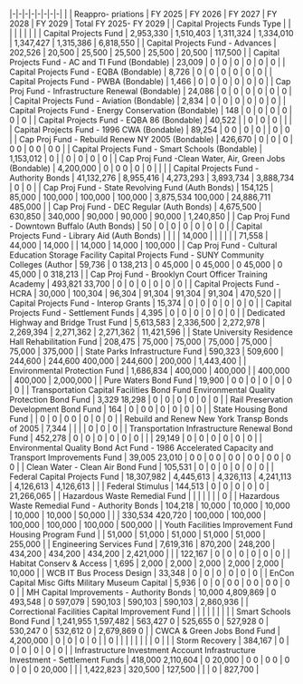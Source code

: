 |-|-|-|-|-|-|-|-|
| | Reappro-  priations | FY 2025 | FY 2026 | FY 2027 | FY 2028 | FY 2029 | Total FY 2025-  FY 2029 |
| Capital Projects Funds Type | | | | | | | |
| Capital Projects Fund | 2,953,330 | 1,510,403 | 1,311,324 | 1,334,010 | 1,347,427 | 1,315,386 | 6,818,550 |
| Capital Projects Fund - Advances | 202,526 | 20,500 | 25,500 | 25,500 | 25,500 | 20,500 | 117,500 |
| Capital Projects Fund - AC and TI Fund (Bondable) | 23,009 | 0 | 0 | 0 | 0 | 0 | 0 |
| Capital Projects Fund - EQBA (Bondable) | 8,726 | 0 | 0 | 0 | 0 | 0 | 0 |
| Capital Projects Fund - PWBA (Bondable) | 1,466 | 0 | 0 | 0 | 0 | 0 | 0 |
| Cap Proj Fund - Infrastructure Renewal (Bondable) | 24,086 | 0 | 0 | 0 | 0 | 0 | 0 |
| Capital Projects Fund - Aviation (Bondable) | 2,834 | 0 | 0 | 0 | 0 | 0 | 0 |
| Capital Projects Fund - Energy Conservation (Bondable) | 148 | 0 | 0 | 0 | 0 | 0 | 0 |
| Capital Projects Fund - EQBA 86 (Bondable) | 40,522 | | 0 | 0 | 0 | | |
| Capital Projects Fund - 1996 CWA (Bondable) | 89,254 | 0  0 | 0 | 0 | | 0 | 0 |
| Cap Proj Fund - Rebuild Renew NY 2005 (Bondable) | 426,670 | 0 | 0 | 0 | 0  0 | 0  0 | 0  0 |
| Capital Projects Fund - Smart Schools (Bondable) | 1,153,012 | 0 | | 0 | 0 | 0 | 0 |
| Cap Proj Fund -Clean Water, Air, Green Jobs (Bondable) | 4,200,000 | 0 | 0  0 | 0 | 0 | | |
| Capital Projects Fund - Authority Bonds | 41,132,276 | 8,955,416 | 4,273,293 | 3,893,734 | 3,888,734 | 0 | 0 |
| Cap Proj Fund - State Revolving Fund (Auth Bonds) | 154,125 | 85,000 | 100,000 | 100,000 | 100,000 | 3,875,534  100,000 | 24,886,711  485,000 |
| Cap Proj Fund - DEC Regular (Auth Bonds) | 4,675,500 | 630,850 | 340,000 | 90,000 | 90,000 | 90,000 | 1,240,850 |
| Cap Proj Fund - Downtown Buffalo (Auth Bonds) | 50 | 0 | 0 | 0 | 0 | 0 | 0 |
| Capital Projects Fund - Library Aid (Auth Bonds) | | | | 14,000 | | | |
| | 71,558 | 44,000 | 14,000 | | 14,000 | 14,000 | 100,000 |
| Cap Proj Fund - Cultural Education Storage Facility  Capital Projects Fund - SUNY Community Colleges (Author | 59,736 | 0  138,213 | 0  45,000 | 0  45,000 | 0  45,000 | 0  45,000 | 0  318,213 |
| Cap Proj Fund - Brooklyn Court Officer Training Academy | 493,821  33,700 | 0 | 0 | 0 | 0 | 0 | 0 |
| Capital Projects Fund - HCRA | 30,000 | 100,304 | 96,304 | 91,304 | 91,304 | 91,304 | 470,520 |
| Capital Projects Fund - Interop Grants | 15,374 | 0 | 0 | 0 | 0 | 0 | 0 |
| Capital Projects Fund - Settlement Funds | 4,395 | 0 | 0 | 0 | 0 | 0 | 0 |
| Dedicated Highway and Bridge Trust Fund | 5,613,583 | 2,336,500 | 2,272,978 | 2,269,394 | 2,271,362 | 2,271,362 | 11,421,596 |
| State University Residence Hall Rehabilitation Fund | 208,475 | 75,000 | 75,000 | 75,000 | 75,000 | 75,000 | 375,000 |
| State Parks Infrastructure Fund | 590,323 | 509,600 | 244,600 | 244,600  400,000 | 244,600 | 200,000 | 1,443,400 |
| Environmental Protection Fund | 1,686,834 | 400,000 | 400,000 | | 400,000 | 400,000 | 2,000,000 |
| Pure Waters Bond Fund | 19,900 | 0  0 | 0 | 0 | 0 | 0 | 0 |
| Transportation Capital Facilities Bond Fund  Environmental Quality Protection Bond Fund | 3,329  18,298 | 0 | 0 | 0 | 0 | 0 | 0 |
| Rail Preservation Development Bond Fund | 164 | 0 | 0  0 | 0 | 0 | 0 | 0 |
| State Housing Bond Fund | | 0 | 0 | 0  0 | 0 | 0 | 0 |
| Rebuild and Renew New York Transp Bonds of 2005 | 7,344 | | | | 0 | 0 | 0 |
| Transportation Infrastructure Renewal Bond Fund | 452,278 | 0 | 0 | 0 | 0 | 0 | 0 |
| | 29,149 | 0 | 0 | 0 | 0 | 0 | 0 |
| Environmental Quality Bond Act Fund - 1986  Accelerated Capacity and Transport Improvements Fund | 39,005  23,010 | 0  0 | 0  0 | 0  0 | 0  0 | 0  0 | 0  0 |
| Clean Water - Clean Air Bond Fund | 105,531 | 0 | 0 | 0 | 0 | 0 | 0 |
| Federal Capital Projects Fund | 18,307,982 | 4,445,613 | 4,326,113 | 4,241,113 | 4,126,613 | 4,126,613 | |
| Federal Stimulus | 144,513 | 0 | 0 | 0 | 0 | 0 | 21,266,065 |
| Hazardous Waste Remedial Fund | | | | | | | 0 |
| Hazardous Waste Remedial Fund - Authority Bonds | 104,218 | 10,000 | 10,000 | 10,000 | 10,000 | 10,000 | 50,000 |
| | 330,534  420,720 | 100,000 | 100,000 | 100,000 | 100,000 | 100,000 | 500,000 |
| Youth Facilities Improvement Fund  Housing Program Fund | | 51,000 | 51,000 | 51,000 | 51,000 | 51,000 | 255,000 |
| Engineering Services Fund | 7,619,316 | 870,200 | 248,200 | 434,200 | 434,200 | 434,200 | 2,421,000 |
| | 122,167 | 0 | 0 | 0 | 0 | 0 | 0 |
| Habitat Conserv & Access | 1,695 | 2,000 | 2,000 | 2,000 | 2,000 | 2,000 | 10,000 |
| WCB IT Bus Process Design | 33,348 | 0 | 0 | 0 | 0 | 0 | 0 |
| EnCon Capital Misc Gifts  Military Museum Capital | 5,936 | 0 | 0 | 0  0 | 0  0 | 0  0 | 0  0 |
| MH Capital Improvements - Authority Bonds | 10,000  4,809,869 | 0  493,548 | 0  597,079 | 590,103 | 590,103 | 590,103 | 2,860,936 |
| Correctional Facilities Capital Improvement Fund | | | | | | | |
| Smart Schools Bond Fund | 1,241,955  1,597,482 | 563,427  0 | 525,655  0 | 527,928  0 | 530,247  0 | 532,612  0 | 2,679,869  0 |
| CWCA & Green Jobs Bond Fund | 4,200,000 | 0 | 0 | 0 | 0 | | 0 |
| | | | | | | 0 | |
| Storm Recovery | 384,167 | 0 | 0 | 0 | 0 | 0 | 0 |
| Infrastructure Investment Account  Infrastructure Investment - Settlement Funds | 418,000  2,110,604 | 0  20,000 | 0  0 | 0  0 | 0  0 | 0 | 0  20,000 |
| | 1,422,823 | 320,500 | 127,500 | | | 0 | 827,700 |